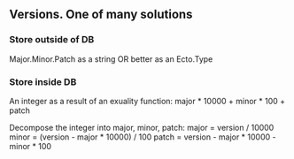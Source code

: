 ## Versions. One of many solutions

### Store outside of DB
Major.Minor.Patch as a string OR better as an Ecto.Type


### Store inside DB
An integer as a result of an exuality function:
major * 10000 + minor * 100 + patch


Decompose the integer into major, minor, patch:
major = version / 10000
minor = (version - major * 10000) / 100
patch = version - major * 10000 - minor * 100
